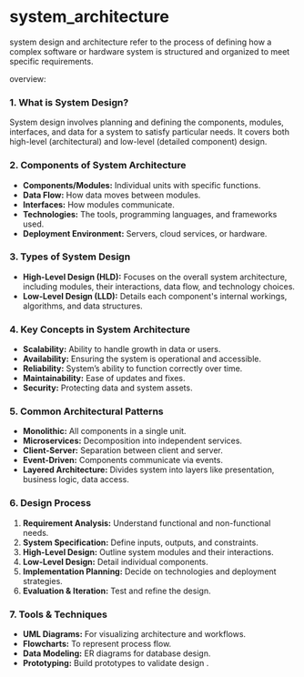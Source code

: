 # system_architecture
system design and architecture refer to the process of defining how a complex software or hardware system is structured and organized to meet specific requirements. 

overview:

### 1. **What is System Design?**
System design involves planning and defining the components, modules, interfaces, and data for a system to satisfy particular needs. It covers both high-level (architectural) and low-level (detailed component) design.

### 2. **Components of System Architecture**
- **Components/Modules:** Individual units with specific functions.
- **Data Flow:** How data moves between modules.
- **Interfaces:** How modules communicate.
- **Technologies:** The tools, programming languages, and frameworks used.
- **Deployment Environment:** Servers, cloud services, or hardware.

### 3. **Types of System Design**
- **High-Level Design (HLD):** Focuses on the overall system architecture, including modules, their interactions, data flow, and technology choices.
- **Low-Level Design (LLD):** Details each component's internal workings, algorithms, and data structures.

### 4. **Key Concepts in System Architecture**
- **Scalability:** Ability to handle growth in data or users.
- **Availability:** Ensuring the system is operational and accessible.
- **Reliability:** System’s ability to function correctly over time.
- **Maintainability:** Ease of updates and fixes.
- **Security:** Protecting data and system assets.

### 5. **Common Architectural Patterns**
- **Monolithic:** All components in a single unit.
- **Microservices:** Decomposition into independent services.
- **Client-Server:** Separation between client and server.
- **Event-Driven:** Components communicate via events.
- **Layered Architecture:** Divides system into layers like presentation, business logic, data access.

### 6. **Design Process**
1. **Requirement Analysis:** Understand functional and non-functional needs.
2. **System Specification:** Define inputs, outputs, and constraints.
3. **High-Level Design:** Outline system modules and their interactions.
4. **Low-Level Design:** Detail individual components.
5. **Implementation Planning:** Decide on technologies and deployment strategies.
6. **Evaluation & Iteration:** Test and refine the design.

### 7. **Tools & Techniques**
- **UML Diagrams:** For visualizing architecture and workflows.
- **Flowcharts:** To represent process flow.
- **Data Modeling:** ER diagrams for database design.
- **Prototyping:** Build prototypes to validate design .
